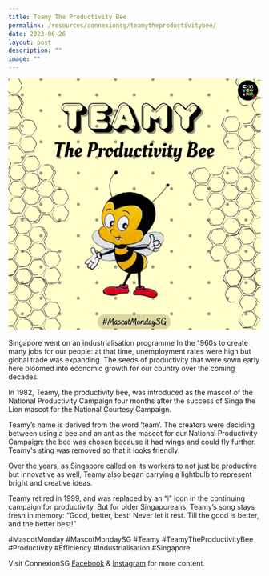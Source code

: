 ```yaml
---
title: Teamy The Productivity Bee
permalink: /resources/connexionsg/teamytheproductivitybee/
date: 2023-06-26
layout: post
description: ""
image: ""
---
```

![](/images/connexionsg/2023/teamy%20the%20productivity%20bee.png)

Singapore went on an industrialisation programme In the 1960s to create many jobs for our people: at that time, unemployment rates were high but global trade was expanding. The seeds of productivity that were sown early here bloomed into economic growth for our country over the coming decades.

In 1982, Teamy, the productivity bee, was introduced as the mascot of the National Productivity Campaign four months after the success of Singa the Lion mascot for the National Courtesy Campaign.

Teamy’s name is derived from the word ‘team’. The creators were deciding between using a bee and an ant as the mascot for our National Productivity Campaign: the bee was chosen because it had wings and could fly further. Teamy's sting was removed so that it looks friendly.

Over the years, as Singapore called on its workers to not just be productive but innovative as well, Teamy also began carrying a lightbulb to represent bright and creative ideas.

Teamy retired in 1999, and was replaced by an “i” icon in the continuing campaign for productivity. But for older Singaporeans, Teamy’s song stays fresh in memory: “Good, better, best! Never let it rest. Till the good is better, and the better best!”

#MascotMonday #MascotMondaySG #Teamy #TeamyTheProductivityBee #Productivity #Efficiency #Industrialisation #Singapore

Visit ConnexionSG <a target="_blank" href="https://www.facebook.com/ConnexionSG">Facebook</a> &amp; <a target="_blank" href="https://www.instagram.com/connexionsg/">Instagram</a> for more content.